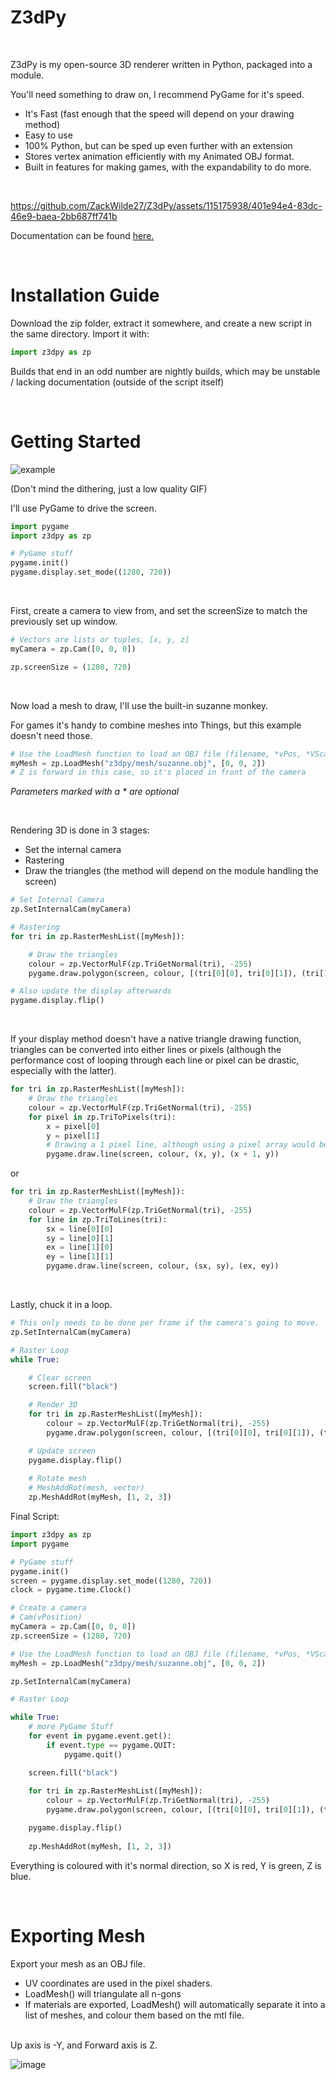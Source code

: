 # Z3dPy
<br>

Z3dPy is my open-source 3D renderer written in Python, packaged into a module.

You'll need something to draw on, I recommend PyGame for it's speed.

- It's Fast (fast enough that the speed will depend on your drawing method)
- Easy to use
- 100% Python, but can be sped up even further with an extension
- Stores vertex animation efficiently with my Animated OBJ format.
- Built in features for making games, with the expandability to do more.

<br>

https://github.com/ZackWilde27/Z3dPy/assets/115175938/401e94e4-83dc-46e9-baea-2bb687ff741b

Documentation can be found <a href="https://github.com/ZackWilde27/Z3dPy/wiki">here.</a>

<br>

# Installation Guide

Download the zip folder, extract it somewhere, and create a new script in the same directory. Import it with:
```python
import z3dpy as zp
```

Builds that end in an odd number are nightly builds, which may be unstable / lacking documentation (outside of the script itself)

<br>

# Getting Started

![example](https://github.com/ZackWilde27/Z3dPy/assets/115175938/49541f9d-d88c-491c-934f-5e22b65402b2)

(Don't mind the dithering, just a low quality GIF)

I'll use PyGame to drive the screen.</a>

```python
import pygame
import z3dpy as zp

# PyGame stuff
pygame.init()
pygame.display.set_mode((1280, 720))
```

<br>

First, create a camera to view from, and set the screenSize to match the previously set up window.

```python
# Vectors are lists or tuples, [x, y, z]
myCamera = zp.Cam([0, 0, 0])

zp.screenSize = (1280, 720)
```

<br>

Now load a mesh to draw, I'll use the built-in suzanne monkey.

For games it's handy to combine meshes into Things, but this example doesn't need those.

```python
# Use the LoadMesh function to load an OBJ file (filename, *vPos, *VScale)
myMesh = zp.LoadMesh("z3dpy/mesh/suzanne.obj", [0, 0, 2])
# Z is forward in this case, so it's placed in front of the camera
```
*Parameters marked with a * are optional*

<br>

Rendering 3D is done in 3 stages:
- Set the internal camera
- Rastering
- Draw the triangles (the method will depend on the module handling the screen)

```python
# Set Internal Camera
zp.SetInternalCam(myCamera)

# Rastering
for tri in zp.RasterMeshList([myMesh]):

    # Draw the triangles
    colour = zp.VectorMulF(zp.TriGetNormal(tri), -255)
    pygame.draw.polygon(screen, colour, [(tri[0][0], tri[0][1]), (tri[1][0], tri[1][1]), (tri[2][0], tri[2][1])])

# Also update the display afterwards
pygame.display.flip()
```

<br>

If your display method doesn't have a native triangle drawing function, triangles can be converted into either lines or pixels (although the performance cost of looping through each line or pixel can be drastic, especially with the latter).
```python
for tri in zp.RasterMeshList([myMesh]):
    # Draw the triangles
    colour = zp.VectorMulF(zp.TriGetNormal(tri), -255)
    for pixel in zp.TriToPixels(tri):
        x = pixel[0]
        y = pixel[1]
        # Drawing a 1 pixel line, although using a pixel array would be faster
        pygame.draw.line(screen, colour, (x, y), (x + 1, y))
```

or

```python
for tri in zp.RasterMeshList([myMesh]):
    # Draw the triangles
    colour = zp.VectorMulF(zp.TriGetNormal(tri), -255)
    for line in zp.TriToLines(tri):
        sx = line[0][0]
        sy = line[0][1]
        ex = line[1][0]
        ey = line[1][1]
        pygame.draw.line(screen, colour, (sx, sy), (ex, ey))
```

<br>

Lastly, chuck it in a loop.

```python
# This only needs to be done per frame if the camera's going to move.
zp.SetInternalCam(myCamera)

# Raster Loop
while True:

    # Clear screen
    screen.fill("black")

    # Render 3D
    for tri in zp.RasterMeshList([myMesh]):
        colour = zp.VectorMulF(zp.TriGetNormal(tri), -255)
        pygame.draw.polygon(screen, colour, [(tri[0][0], tri[0][1]), (tri[1][0], tri[1][1]), (tri[2][0], tri[2][1])])

    # Update screen
    pygame.display.flip()
    
    # Rotate mesh
    # MeshAddRot(mesh, vector)
    zp.MeshAddRot(myMesh, [1, 2, 3])
```

Final Script:

```python
import z3dpy as zp
import pygame

# PyGame stuff
pygame.init()
screen = pygame.display.set_mode((1280, 720))
clock = pygame.time.Clock()

# Create a camera
# Cam(vPosition)
myCamera = zp.Cam([0, 0, 0])
zp.screenSize = (1280, 720)

# Use the LoadMesh function to load an OBJ file (filename, *vPos, *VScale)
myMesh = zp.LoadMesh("z3dpy/mesh/suzanne.obj", [0, 0, 2])

zp.SetInternalCam(myCamera)

# Raster Loop

while True:
    # more PyGame Stuff
    for event in pygame.event.get():
        if event.type == pygame.QUIT:
            pygame.quit()

    screen.fill("black")
    
    for tri in zp.RasterMeshList([myMesh]):
        colour = zp.VectorMulF(zp.TriGetNormal(tri), -255)
        pygame.draw.polygon(screen, colour, [(tri[0][0], tri[0][1]), (tri[1][0], tri[1][1]), (tri[2][0], tri[2][1])])

    pygame.display.flip()
    
    zp.MeshAddRot(myMesh, [1, 2, 3])
```

Everything is coloured with it's normal direction, so X is red, Y is green, Z is blue.

<br>

# Exporting Mesh

Export your mesh as an OBJ file.
- UV coordinates are used in the pixel shaders.
- LoadMesh() will triangulate all n-gons
- If materials are exported, LoadMesh() will automatically separate it into a list of meshes, and colour them based on the mtl file.
<br>
Up axis is -Y, and Forward axis is Z.

![image](https://user-images.githubusercontent.com/115175938/235002154-62bb03ad-13f3-4084-b410-aa0074553865.png)

<br>
